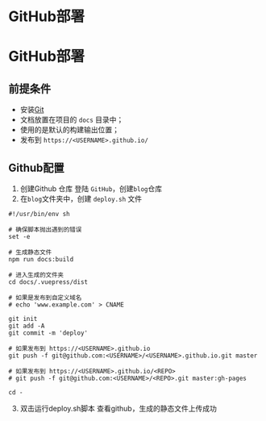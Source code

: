# GitHub部署

<!--more-->
# GitHub部署

## 前提条件

- 安装[Git](https://git-scm.com/)
- 文档放置在项目的 `docs` 目录中；
- 使用的是默认的构建输出位置；
- 发布到 `https://<USERNAME>.github.io/`

## Github配置

1. 创建Github 仓库
登陆 `GitHub`，创建`blog`仓库
2. 在`blog`文件夹中，创建 `deploy.sh` 文件
```
#!/usr/bin/env sh

# 确保脚本抛出遇到的错误
set -e

# 生成静态文件
npm run docs:build

# 进入生成的文件夹
cd docs/.vuepress/dist

# 如果是发布到自定义域名
# echo 'www.example.com' > CNAME

git init
git add -A
git commit -m 'deploy'

# 如果发布到 https://<USERNAME>.github.io
git push -f git@github.com:<USERNAME>/<USERNAME>.github.io.git master

# 如果发布到 https://<USERNAME>.github.io/<REPO>
# git push -f git@github.com:<USERNAME>/<REPO>.git master:gh-pages

cd -

```
3. 双击运行deploy.sh脚本
 查看github，生成的静态文件上传成功

